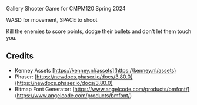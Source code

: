 Gallery Shooter Game for CMPM120 Spring 2024

WASD for movement, SPACE to shoot

Kill the enemies to score points, dodge their bullets and don't let them touch you.

## Credits
- Kenney Assets [https://kenney.nl/assets](https://kenney.nl/assets)
- Phaser: [https://newdocs.phaser.io/docs/3.80.0](https://newdocs.phaser.io/docs/3.80.0)
- Bitmap Font Generator: [https://www.angelcode.com/products/bmfont/] (https://www.angelcode.com/products/bmfont/)